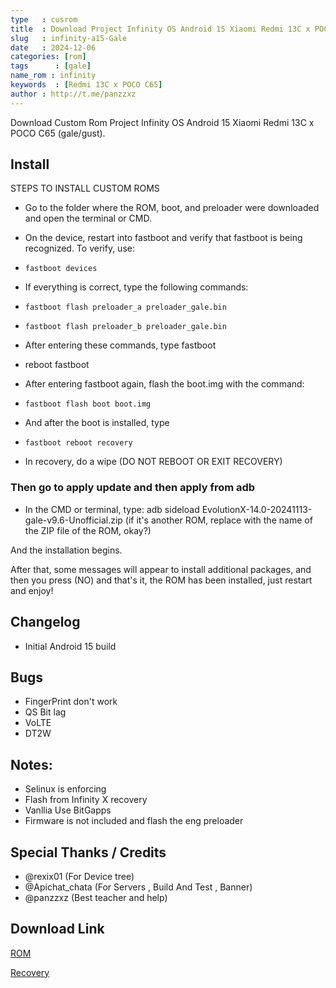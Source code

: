 ```yaml
---
type   : cusrom
title  : Download Project Infinity OS Android 15 Xiaomi Redmi 13C x POCO C65
slug   : infinity-a15-Gale
date   : 2024-12-06
categories: [rom]
tags      : [gale]
name_rom : infinity
keywords  : [Redmi 13C x POCO C65]
author : http://t.me/panzzxz
---
```


Download Custom Rom Project Infinity OS Android 15 Xiaomi Redmi 13C x POCO C65 (gale/gust).

## Install 
STEPS TO INSTALL CUSTOM ROMS

- Go to the folder where the ROM, boot, and preloader were downloaded and open the terminal or CMD.

- On the device, restart into fastboot and verify that fastboot is being recognized. To verify, use: 

- ``fastboot devices``

- If everything is correct, type the following commands:

- ``fastboot flash preloader_a preloader_gale.bin``

- ``fastboot flash preloader_b preloader_gale.bin``

- After entering these commands, type fastboot 

- reboot fastboot

- After entering fastboot again, flash the boot.img with the command: 

- ``fastboot flash boot boot.img``

- And after the boot is installed, type 

- ``fastboot reboot recovery``

- In recovery, do a wipe (DO NOT REBOOT OR EXIT RECOVERY)

### Then go to apply update and then apply from adb

- In the CMD or terminal, type: 
adb sideload EvolutionX-14.0-20241113-gale-v9.6-Unofficial.zip
 (if it's another ROM, replace with the name of the ZIP file of the ROM, okay?)

And the installation begins.

After that, some messages will appear to install additional packages, and then you press (NO) and that's it, the ROM has been installed, just restart and enjoy!


## Changelog
- Initial Android 15 build

## Bugs
- FingerPrint don't work
- QS Bit lag
- VoLTE
- DT2W

## Notes:
- Selinux is enforcing
- Flash from Infinity X recovery
- Vanllia Use BitGapps
- Firmware is not included and flash the eng preloader 

## Special Thanks / Credits
- @rexix01 (For Device tree)
- @Apichat_chata (For Servers , Build And Test , Banner)
- @panzzxz (Best teacher and help)


## Download Link
[ROM](https://gofile.io/d/HYF2hp)

[Recovery](https://gofile.io/d/VhTHeF)
